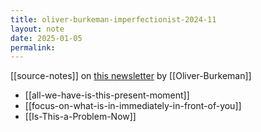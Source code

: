 ```yaml
---
title: oliver-burkeman-imperfectionist-2024-11
layout: note
date: 2025-01-05
permalink:
---
```


[[source-notes]] on [this newsletter](https://ckarchive.com/b/38uphkho8gnelb37xxl75f4n98pnns7https://ckarchive.com/b/38uphkho8gnelb37xxl75f4n98pnns7) by [[Oliver-Burkeman]]

- [[all-we-have-is-this-present-moment]]
- [[focus-on-what-is-in-immediately-in-front-of-you]]
- [[Is-This-a-Problem-Now]]

